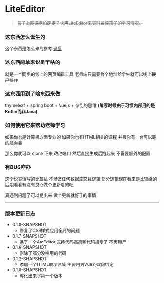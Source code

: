 # LiteEditor

> ~~孩子上网课老怕跑走？快用LiteEditor来实时监控孩子的学习情况。~~

### 这东西怎么诞生的

这个东西是怎么来的参考 [这里]([http://code.eggoxygen.top/2020/03/12/LiteEditor-%E5%BC%80%E5%8F%91%E8%AE%B0%E8%BD%BD/](http://code.eggoxygen.top/2020/03/12/LiteEditor-开发记载/))

### 这东西简单来说是干啥的

就是一个同步的线上的网页编辑工具 老师端只需要给个地址给学生就可以线上~~鞭尸~~操作

### 这东西用到了啥东西来做

thymeleaf + spring boot + Vuejs + 杂乱的思维 **(编写时候由于习惯内部用的是Kotlin而非Java)**

### 如何使用它来帮助老师学习

如果你也是计算机方面专业的 如果你也有HTML相关的课程 并且你有一台可以跑的服务器

那么你就可以 clone 下来 改改端口 然后直接生成后跑起来 不需要额外的配置

### 有BUG咋办

这个说实话写的比较乱 不涉及任何数据库交互逻辑 部分逻辑现在看来是比较绕的 后期看看有没有良心做个更新啥的吧

真遇到问题了可以提出来 做个更新就好了的事情

---

### 版本更新日志

* 0.1.8-SNAPSHOT
  * 修复了CSS样式应用全局的问题
* 0.1.7-SNAPSHOT
  * 换了一个ArcEditor 支持代码高亮和代码提示了 不再鞭尸
* 0.1.6-SNAPSHOT
  * 删除了部分没啥用的代码
* 0.1.2-SHAPSHOT
  * 添加一个HTML展示区域 主要用到Vue的双向绑定
* 0.1.0-SHAPSHOT
  * 孵化出来了第一个版本


